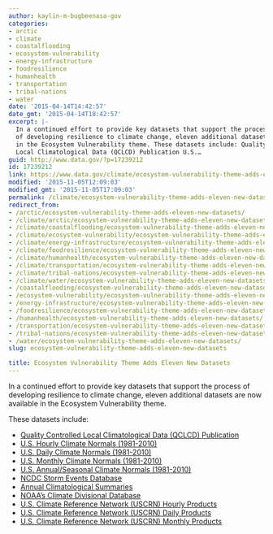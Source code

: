 ```yaml
---
author: kaylin-m-bugbeenasa-gov
categories:
- arctic
- climate
- coastalflooding
- ecosystem-vulnerability
- energy-infrastructure
- foodresilience
- humanhealth
- transportation
- tribal-nations
- water
date: '2015-04-14T14:42:57'
date_gmt: '2015-04-14T18:42:57'
excerpt: |-
  In a continued effort to provide key datasets that support the process
  of developing resilience to climate change, eleven additional datasets are now available
  in the Ecosystem Vulnerability theme. These datasets include: Quality Controlled
  Local Climatological Data (QCLCD) Publication U.S.…
guid: http://www.data.gov/?p=17239212
id: 17239212
link: https://www.data.gov/climate/ecosystem-vulnerability-theme-adds-eleven-new-datasets/
modified: '2015-11-05T12:09:03'
modified_gmt: '2015-11-05T17:09:03'
permalink: /climate/ecosystem-vulnerability-theme-adds-eleven-new-datasets/
redirect_from:
- /arctic/ecosystem-vulnerability-theme-adds-eleven-new-datasets/
- /climate/arctic/ecosystem-vulnerability-theme-adds-eleven-new-datasets/
- /climate/coastalflooding/ecosystem-vulnerability-theme-adds-eleven-new-datasets/
- /climate/ecosystem-vulnerability/ecosystem-vulnerability-theme-adds-eleven-new-datasets/
- /climate/energy-infrastructure/ecosystem-vulnerability-theme-adds-eleven-new-datasets/
- /climate/foodresilience/ecosystem-vulnerability-theme-adds-eleven-new-datasets/
- /climate/humanhealth/ecosystem-vulnerability-theme-adds-eleven-new-datasets/
- /climate/transportation/ecosystem-vulnerability-theme-adds-eleven-new-datasets/
- /climate/tribal-nations/ecosystem-vulnerability-theme-adds-eleven-new-datasets/
- /climate/water/ecosystem-vulnerability-theme-adds-eleven-new-datasets/
- /coastalflooding/ecosystem-vulnerability-theme-adds-eleven-new-datasets/
- /ecosystem-vulnerability/ecosystem-vulnerability-theme-adds-eleven-new-datasets/
- /energy-infrastructure/ecosystem-vulnerability-theme-adds-eleven-new-datasets/
- /foodresilience/ecosystem-vulnerability-theme-adds-eleven-new-datasets/
- /humanhealth/ecosystem-vulnerability-theme-adds-eleven-new-datasets/
- /transportation/ecosystem-vulnerability-theme-adds-eleven-new-datasets/
- /tribal-nations/ecosystem-vulnerability-theme-adds-eleven-new-datasets/
- /water/ecosystem-vulnerability-theme-adds-eleven-new-datasets/
slug: ecosystem-vulnerability-theme-adds-eleven-new-datasets

title: Ecosystem Vulnerability Theme Adds Eleven New Datasets
---
```


In a continued effort to provide key datasets that support the process of developing resilience to climate change, eleven additional datasets are now available in the Ecosystem Vulnerability theme.

These datasets include:

* [Quality Controlled Local Climatological Data (QCLCD) Publication](http://catalog.data.gov/dataset/quality-controlled-local-climatological-data-qclcd-publication)
* [U.S. Hourly Climate Normals (1981-2010)](http://catalog.data.gov/dataset/u-s-hourly-climate-normals-1981-2010)
* [U.S. Daily Climate Normals (1981-2010)](http://catalog.data.gov/dataset/u-s-daily-climate-normals-1981-2010)
* [U.S. Monthly Climate Normals (1981-2010)](http://catalog.data.gov/dataset/u-s-monthly-climate-normals-1981-2010)
* [U.S. Annual/Seasonal Climate Normals (1981-2010)](http://catalog.data.gov/dataset/u-s-annual-seasonal-climate-normals-1981-2010)
* [NCDC Storm Events Database](http://catalog.data.gov/dataset/ncdc-storm-events-database)
* [Annual Climatological Summaries](http://catalog.data.gov/dataset/annual-climatological-summaries)
* [NOAA’s Climate Divisional Database](http://catalog.data.gov/dataset/noaas-climate-divisional-database)
* [U.S. Climate Reference Network (USCRN) Hourly Products](http://catalog.data.gov/dataset/u-s-climate-reference-network-uscrn-hourly-products)
* [U.S. Climate Reference Network (USCRN) Daily Products](http://catalog.data.gov/dataset/u-s-climate-reference-network-uscrn-daily-products)
* [U.S. Climate Reference Network (USCRN) Monthly Products](http://catalog.data.gov/dataset/u-s-climate-reference-network-uscrn-monthly-products)
